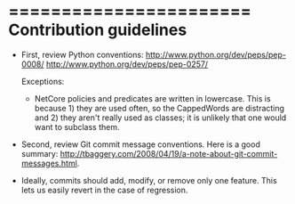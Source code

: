 =======================
Contribution guidelines
=======================

- First, review Python conventions:
  http://www.python.org/dev/peps/pep-0008/
  http://www.python.org/dev/peps/pep-0257/

  Exceptions:
  - NetCore policies and predicates are written in lowercase. This is because 1)
    they are used often, so the CappedWords are distracting and 2) they aren't
    really used as classes; it is unlikely that one would want to subclass them.

- Second, review Git commit message conventions. Here is a good summary:
  http://tbaggery.com/2008/04/19/a-note-about-git-commit-messages.html.

- Ideally, commits should add, modify, or remove only one feature. This lets us
  easily revert in the case of regression.
  
